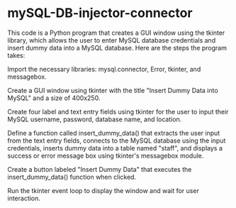 # mySQL-DB-injector-connector

This code is a Python program that creates a GUI window using the tkinter library, which allows the user to enter MySQL database credentials and insert dummy data into a MySQL database. Here are the steps the program takes:

Import the necessary libraries: mysql.connector, Error, tkinter, and messagebox.

Create a GUI window using tkinter with the title "Insert Dummy Data into MySQL" and a size of 400x250.

Create four label and text entry fields using tkinter for the user to input their MySQL username, password, database name, and location.

Define a function called insert_dummy_data() that extracts the user input from the text entry fields, connects to the MySQL database using the input credentials, inserts dummy data into a table named "staff", and displays a success or error message box using tkinter's messagebox module.

Create a button labeled "Insert Dummy Data" that executes the insert_dummy_data() function when clicked.

Run the tkinter event loop to display the window and wait for user interaction.
